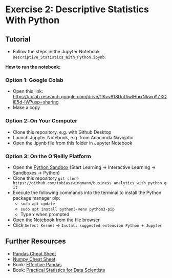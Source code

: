 # Exercise 2: Descriptive Statistics With Python

## Tutorial

* Follow the steps in the Jupyter Notebook `Descriptive_Statistics_With_Python.ipynb`.

**How to run the notebook:**

### Option 1: Google Colab
* Open this link: https://colab.research.google.com/drive/1lKvv918DuDiwIHoixNkwpYZXQiE5d-IW?usp=sharing
* Make a copy

### Option 2: On Your Computer
* Clone this repository, e.g. with Github Desktop
* Launch Jupyter Notebook, e.g. from Anaconda Navigator 
* Open the .ipynb file from this folder in Jupyter Notebook

### Option 3: On the O'Reilly Platform
* Open the [Python Sandbox](https://learning.oreilly.com/scenarios/python-sandbox/9781492062844/) 
(Start Learning -> Interactive Learning -> Sandboxes -> Python)
* Clone this repository
`git clone https://github.com/tobiaszwingmann/business_analytics_with_python.git`
* Execute the following commands into the terminal to install the Python package manager pip:
	* `sudo apt update`
	* `sudo apt install python3-venv python3-pip`
	* Type `Y` when prompted
* Open the Notebook from the file browser
* Click `Select Kernel` -> `Install suggested extension Python + Jupyter`

## Further Resources
* [Pandas Cheat Sheet](https://pandas.pydata.org/Pandas_Cheat_Sheet.pdf)
* [Numpy Cheat Sheet](https://www.datacamp.com/cheat-sheet/numpy-cheat-sheet-data-analysis-in-python)
* Book: [Effective Pandas](https://www.amazon.com/Effective-Pandas-Patterns-Manipulation-Treading/dp/B09MYXXSFM/)
* Book: [Practical Statistics for Data Scientists](https://learning.oreilly.com/library/view/practical-statistics-for/9781492072935/)